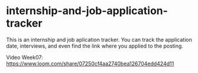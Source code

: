 # internship-and-job-application-tracker
This is an internship and job aplication tracker. You can track the application date, interviews, and even find the link where you applied to the posting.

Video Week07: https://www.loom.com/share/07250cf4aa2740bea126704edd424d11